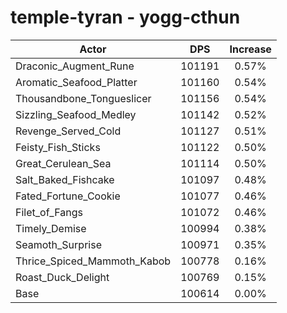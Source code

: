 # temple-tyran - yogg-cthun
| Actor | DPS | Increase |
|---|:---:|:---:|
|Draconic_Augment_Rune|101191|0.57%|
|Aromatic_Seafood_Platter|101160|0.54%|
|Thousandbone_Tongueslicer|101156|0.54%|
|Sizzling_Seafood_Medley|101142|0.52%|
|Revenge_Served_Cold|101127|0.51%|
|Feisty_Fish_Sticks|101122|0.50%|
|Great_Cerulean_Sea|101114|0.50%|
|Salt_Baked_Fishcake|101097|0.48%|
|Fated_Fortune_Cookie|101077|0.46%|
|Filet_of_Fangs|101072|0.46%|
|Timely_Demise|100994|0.38%|
|Seamoth_Surprise|100971|0.35%|
|Thrice_Spiced_Mammoth_Kabob|100778|0.16%|
|Roast_Duck_Delight|100769|0.15%|
|Base|100614|0.00%|
